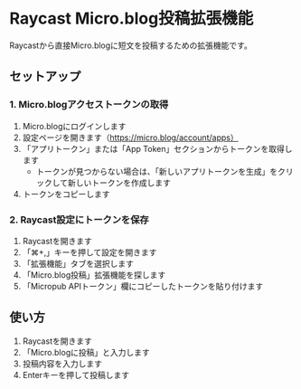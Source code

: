 # Raycast Micro.blog投稿拡張機能

Raycastから直接Micro.blogに短文を投稿するための拡張機能です。

## セットアップ

### 1. Micro.blogアクセストークンの取得

1. Micro.blogにログインします
2. 設定ページを開きます（https://micro.blog/account/apps）
3. 「アプリトークン」または「App Token」セクションからトークンを取得します
   * トークンが見つからない場合は、「新しいアプリトークンを生成」をクリックして新しいトークンを作成します
4. トークンをコピーします

### 2. Raycast設定にトークンを保存

1. Raycastを開きます
2. 「⌘+,」キーを押して設定を開きます
3. 「拡張機能」タブを選択します
4. 「Micro.blog投稿」拡張機能を探します
5. 「Micropub APIトークン」欄にコピーしたトークンを貼り付けます

## 使い方

1. Raycastを開きます
2. 「Micro.blogに投稿」と入力します
3. 投稿内容を入力します
4. Enterキーを押して投稿します